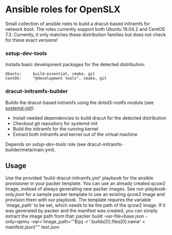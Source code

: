 # Ansible roles for OpenSLX
Small collection of ansible roles to build a dracut-based initramfs for network boot.
The roles currently support both Ubuntu 16.04.2 and CentOS 7.3.
Currently, it only matches these distribution families but does not check for these exact versions!

### setup-dev-tools
Installs basic development packages for the detected distribution:

    Ubuntu:		build-essential, cmake, git
    CentOS:		"@development tools", cmake, git

### dracut-initramfs-builder
Builds the dracut-based initramfs using the dnbd3-rootfs module (see [systemd-init](http://git.openslx.org/openslx-ng/systemd-init.git/)):
* Install needed dependencies to build dracut for the detected distribution
* Checkout git repository for systemd-init
* Build the initramfs for the running kernel
* Extract both initramfs and kernel out of the virtual machine

Depends on *setup-dev-tools* role (see dracut-initramfs-builder/meta/main.yml).

## Usage
Use the provided 'build-dracut-initramfs.yml' playbook for the ansible provisioner in your packer template.
You can use an already created qcow2 image, instead of always generating new packer images. See *run-playbook-only.json*
for a sample packer template to use an existing qcow2 image and provision them with our playbook.
The template requires the variable 'image_path' to be set, which needs to be the path of the qcow2 image.
If it was generated by packer and the manifest was created, you can simply extract the image path from that:
	packer build -var-file=base.json -only=qemu -var='image_path='"$(jq -r '.builds[0].files[0].name' < manifest.json)"'' test.json

